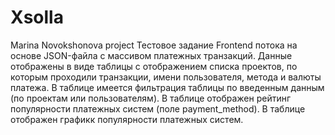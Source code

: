 # Xsolla
Marina Novokshonova project
Тестовое задание Frontend потока на основе JSON-файла с массивом платежных транзакций.
Данные отображены в виде таблицы с отображением списка проектов, по которым проходили транзакции, имени пользователя, метода и валюты платежа. 
В таблице имеется фильтрация таблицы по введенным данным (по проектам или пользователям).
В таблице отображен рейтинг популярности платежных систем (поле payment_method).
В таблице отображен графикк популярности платежных систем.
